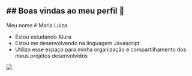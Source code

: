 ## ## Boas vindas ao meu perfil 🐼

Meu nome é Maria Luiza

- Estou estudando Alura
- Estou me desenvolvendo na  linguagem Javascript
- Utilizo esse espaço para minha organização e compartilhamento dos meus projetos desenvolvidos


![](https://media1.tenor.com/m/rMMfWfRgpEoAAAAd/heart-i-love-you.gif)
